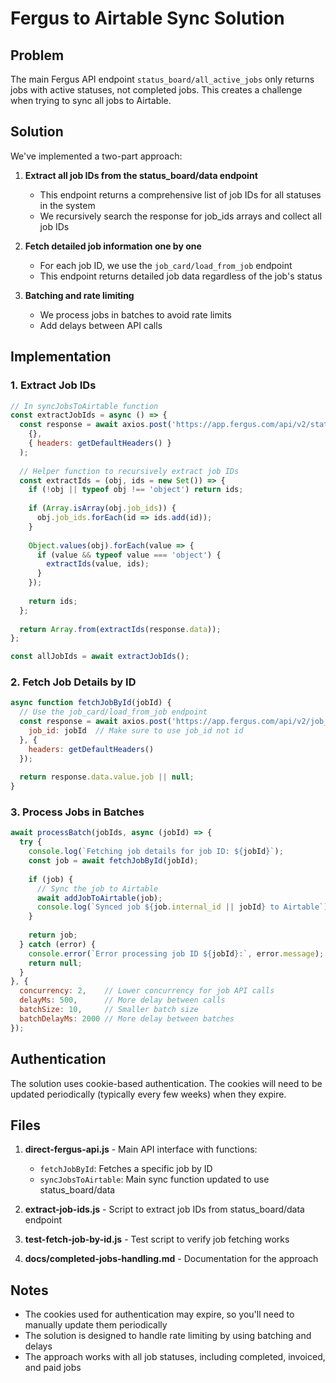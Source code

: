 # Fergus to Airtable Sync Solution

## Problem
The main Fergus API endpoint `status_board/all_active_jobs` only returns jobs with active statuses, not completed jobs. This creates a challenge when trying to sync all jobs to Airtable.

## Solution
We've implemented a two-part approach:

1. **Extract all job IDs from the status_board/data endpoint**
   - This endpoint returns a comprehensive list of job IDs for all statuses in the system
   - We recursively search the response for job_ids arrays and collect all job IDs

2. **Fetch detailed job information one by one**
   - For each job ID, we use the `job_card/load_from_job` endpoint
   - This endpoint returns detailed job data regardless of the job's status

3. **Batching and rate limiting**
   - We process jobs in batches to avoid rate limits
   - Add delays between API calls

## Implementation 

### 1. Extract Job IDs
```javascript
// In syncJobsToAirtable function
const extractJobIds = async () => {
  const response = await axios.post('https://app.fergus.com/api/v2/status_board/data', 
    {}, 
    { headers: getDefaultHeaders() }
  );
  
  // Helper function to recursively extract job IDs
  const extractIds = (obj, ids = new Set()) => {
    if (!obj || typeof obj !== 'object') return ids;
    
    if (Array.isArray(obj.job_ids)) {
      obj.job_ids.forEach(id => ids.add(id));
    }
    
    Object.values(obj).forEach(value => {
      if (value && typeof value === 'object') {
        extractIds(value, ids);
      }
    });
    
    return ids;
  };
  
  return Array.from(extractIds(response.data));
};

const allJobIds = await extractJobIds();
```

### 2. Fetch Job Details by ID
```javascript
async function fetchJobById(jobId) {
  // Use the job_card/load_from_job endpoint
  const response = await axios.post('https://app.fergus.com/api/v2/job_card/load_from_job', {
    job_id: jobId  // Make sure to use job_id not id
  }, {
    headers: getDefaultHeaders()
  });
  
  return response.data.value.job || null;
}
```

### 3. Process Jobs in Batches
```javascript
await processBatch(jobIds, async (jobId) => {
  try {
    console.log(`Fetching job details for job ID: ${jobId}`);
    const job = await fetchJobById(jobId);
    
    if (job) {
      // Sync the job to Airtable
      await addJobToAirtable(job);
      console.log(`Synced job ${job.internal_id || jobId} to Airtable`);
    }
    
    return job;
  } catch (error) {
    console.error(`Error processing job ID ${jobId}:`, error.message);
    return null;
  }
}, {
  concurrency: 2,    // Lower concurrency for job API calls
  delayMs: 500,      // More delay between calls
  batchSize: 10,     // Smaller batch size
  batchDelayMs: 2000 // More delay between batches
});
```

## Authentication
The solution uses cookie-based authentication. The cookies will need to be updated periodically (typically every few weeks) when they expire.

## Files

1. **direct-fergus-api.js** - Main API interface with functions:
   - `fetchJobById`: Fetches a specific job by ID
   - `syncJobsToAirtable`: Main sync function updated to use status_board/data

2. **extract-job-ids.js** - Script to extract job IDs from status_board/data endpoint

3. **test-fetch-job-by-id.js** - Test script to verify job fetching works

4. **docs/completed-jobs-handling.md** - Documentation for the approach

## Notes
- The cookies used for authentication may expire, so you'll need to manually update them periodically
- The solution is designed to handle rate limiting by using batching and delays
- The approach works with all job statuses, including completed, invoiced, and paid jobs 